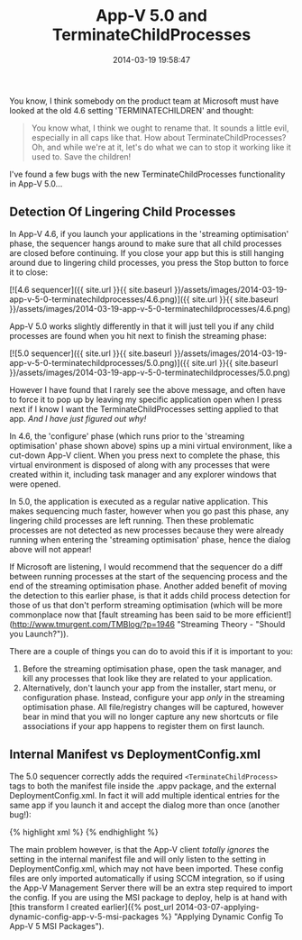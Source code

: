 ﻿---
title: App-V 5.0 and TerminateChildProcesses
slug: app-v-5-0-and-terminatechildprocesses
excerpt: A guide to terminating child processes in App-V 5, along with a few bugs to avoid.
date: '2014-03-19 19:58:47'
redirect_from: /2014/03/app-v-5-0-terminatechildprocesses/
layout: single
classes: wide
categories:
  - App-V
tags:
  - App-V
---

You know, I think somebody on the product team at Microsoft must have looked at the old 4.6 setting 'TERMINATECHILDREN' and thought: 

> You know what, I think we ought to rename that. It sounds a little evil, especially in all caps like that. How about TerminateChildProcesses? Oh, and while we're at it, let's do what we can to stop it working like it used to. Save the children!

I've found a few bugs with the new TerminateChildProcesses functionality in App-V 5.0...

## Detection Of Lingering Child Processes

In App-V 4.6, if you launch your applications in the 'streaming optimisation' phase, the sequencer hangs around to make sure that all child processes are closed before continuing. If you close your app but this is still hanging around due to lingering child processes, you press the Stop button to force it to close:

[![4.6 sequencer]({{ site.url }}{{ site.baseurl }}/assets/images/2014-03-19-app-v-5-0-terminatechildprocesses/4.6.png)]({{ site.url }}{{ site.baseurl }}/assets/images/2014-03-19-app-v-5-0-terminatechildprocesses/4.6.png)

App-V 5.0 works slightly differently in that it will just tell you if any child processes are found when you hit next to finish the streaming phase:

[![5.0 sequencer]({{ site.url }}{{ site.baseurl }}/assets/images/2014-03-19-app-v-5-0-terminatechildprocesses/5.0.png)]({{ site.url }}{{ site.baseurl }}/assets/images/2014-03-19-app-v-5-0-terminatechildprocesses/5.0.png)

However I have found that I rarely see the above message, and often have to force it to pop up by leaving my specific application open when I press next if I know I want the TerminateChildProcesses setting applied to that app. *And I have just figured out why!*

In 4.6, the 'configure' phase (which runs prior to the 'streaming optimisation' phase shown above) spins up a mini virtual environment, like a cut-down App-V client. When you press next to complete the phase, this virtual environment is disposed of along with any processes that were created within it, including task manager and any explorer windows that were opened.

In 5.0, the application is executed as a regular native application. This makes sequencing much faster, however when you go past this phase, any lingering child processes are left running. Then these problematic processes are not detected as new processes because they were already running when entering the 'streaming optimisation' phase, hence the dialog above will not appear!

If Microsoft are listening, I would recommend that the sequencer do a diff between running processes at the start of the sequencing process and the end of the streaming optimisation phase. Another added benefit of moving the detection to this earlier phase, is that it adds child process detection for those of us that don't perform streaming optimisation (which will be more commonplace now that [fault streaming has been said to be more efficient!](http://www.tmurgent.com/TMBlog/?p=1946 "Streaming Theory - "Should you Launch?")).

There are a couple of things you can do to avoid this if it is important to you:

1. Before the streaming optimisation phase, open the task manager, and kill any processes that look like they are related to your application.
2. Alternatively, don't launch your app from the installer, start menu, or configuration phase. Instead, configure your app *only* in the streaming optimisation phase. All file/registry changes will be captured, however bear in mind that you will no longer capture any new shortcuts or file associations if your app happens to register them on first launch.

## Internal Manifest vs DeploymentConfig.xml

The 5.0 sequencer correctly adds the required `<TerminateChildProcess>` tags to both the manifest file inside the .appv package, and the external DeploymentConfig.xml. In fact it will add multiple identical entries for the same app if you launch it and accept the dialog more than once (another bug!):

{% highlight xml %}
<TerminateChildProcesses>
  <Application Path="[{ProgramFilesCommonX86}]\Adobe\Adobe Drive CS4\ConnectUI\Adobe Drive CS4.exe" />
  <Application Path="[{ProgramFilesCommonX86}]\Adobe\Adobe Drive CS4\ConnectUI\Adobe Drive CS4.exe" />
</TerminateChildProcesses>
{% endhighlight %}

The main problem however, is that the App-V client *totally ignores* the setting in the internal manifest file and will only listen to the setting in DeploymentConfig.xml, which may not have been imported. These config files are only imported automatically if using SCCM integration, so if using the App-V Management Server there will be an extra step required to import the config. If you are using the MSI package to deploy, help is at hand with [this transform I created earlier]({% post_url 2014-03-07-applying-dynamic-config-app-v-5-msi-packages %} "Applying Dynamic Config To App-V 5 MSI Packages").